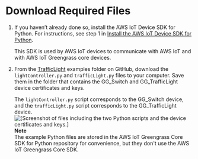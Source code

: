 # Download Required Files<a name="file-download"></a>

1. If you haven’t already done so, install the AWS IoT Device SDK for Python\. For instructions, see step 1 in [Install the AWS IoT Device SDK for Python](IoT-SDK.md)\.

   This SDK is used by AWS IoT devices to communicate with AWS IoT and with AWS IoT Greengrass core devices\.

1. From the [ TrafficLight](https://github.com/aws/aws-greengrass-core-sdk-python/tree/master/examples/TrafficLight) examples folder on GitHub, download the `lightController.py` and `trafficLight.py` files to your computer\. Save them in the folder that contains the GG\_Switch and GG\_TrafficLight device certificates and keys\.

   The `lightController.py` script corresponds to the GG\_Switch device, and the `trafficLight.py` script corresponds to the GG\_TrafficLight device\.   
![\[Screenshot of files including the two Python scripts and the device certificates and keys.\]](http://docs.aws.amazon.com/greengrass/latest/developerguide/images/gg-get-started-082.png)
**Note**  
The example Python files are stored in the AWS IoT Greengrass Core SDK for Python repository for convenience, but they don't use the AWS IoT Greengrass Core SDK\.